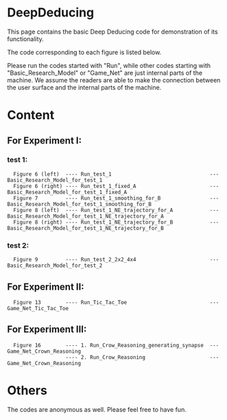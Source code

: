 # DeepDeducing
This page contains the basic Deep Deducing code for demonstration of its functionality.

The code corresponding to each figure is listed below.

Please run the codes started with "Run", while other codes starting with "Basic_Research_Model" or "Game_Net" are just internal parts of the machine. We assume the readers are able to make the connection between the user surface and the internal parts of the machine.

# Content


## For Experiment I:

 ### test 1:

      Figure 6 (left)  ---- Run_test_1                                --- Basic_Research_Model_for_test_1
      Figure 6 (right) ---- Run_test_1_fixed_A                        --- Basic_Research_Model_for_test_1_fixed_A
      Figure 7         ---- Run_test_1_smoothing_for_B                --- Basic_Research_Model_for_test_1_smoothing_for_B
      Figure 8 (left)  ---- Run_test_1_NE_trajectory_for_A            --- Basic_Research_Model_for_test_1_NE_trajectory_for_A
      Figure 8 (right) ---- Run_test_1_NE_trajectory_for_B            --- Basic_Research_Model_for_test_1_NE_trajectory_for_B

 ### test 2:

      Figure 9         ---- Run_test_2_2x2_4x4                        --- Basic_Research_Model_for_test_2

## For Experiment II:

      Figure 13        ---- Run_Tic_Tac_Toe                           --- Game_Net_Tic_Tac_Toe

## For Experiment III:

      Figure 16        ---- 1. Run_Crow_Reasoning_generating_synapse  --- Game_Net_Crown_Reasoning
                       ---- 2. Run_Crow_Reasoning                     --- Game_Net_Crown_Reasoning

# Others
The codes are anonymous as well. Please feel free to have fun.
